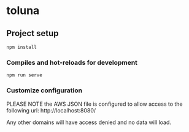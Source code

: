 # toluna

## Project setup
```
npm install
```

### Compiles and hot-reloads for development
```
npm run serve
```


### Customize configuration
PLEASE NOTE the AWS JSON file is configured to allow access to the following url:
http://localhost:8080/

Any other domains will have access denied and no data will load.
